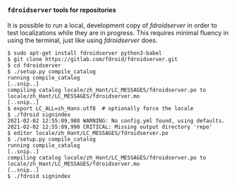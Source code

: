 

#### <tt>fdroidserver</tt> tools for repositories

It is possible to run a local, development copy of _fdroidserver_ in order to
test localizations while they are in progress.  This requires minimal fluency in
using the terminal, just like using _fdroidserver_ does.

```console
$ sudo apt-get install fdroidserver python3-babel
$ git clone https://gitlab.com/fdroid/fdroidserver.git
$ cd fdroidserver
$ ./setup.py compile_catalog
running compile_catalog
[..snip..]
compiling catalog locale/zh_Hant/LC_MESSAGES/fdroidserver.po to locale/zh_Hant/LC_MESSAGES/fdroidserver.mo
[..snip..]
$ export LC_ALL=zh_Hans.utf8  # optionally force the locale
$ ./fdroid signindex
2021-02-02 12:55:09,988 WARNING: No config.yml found, using defaults.
2021-02-02 12:55:09,990 CRITICAL: Missing output directory 'repo'
$ editor locale/zh_Hant/LC_MESSAGES/fdroidserver.po
$ ./setup.py compile_catalog
running compile_catalog
[..snip..]
compiling catalog locale/zh_Hant/LC_MESSAGES/fdroidserver.po to locale/zh_Hant/LC_MESSAGES/fdroidserver.mo
[..snip..]
$ ./fdroid signindex
```
